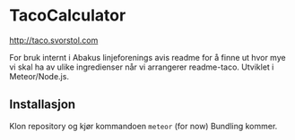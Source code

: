 TacoCalculator
==============
http://taco.svorstol.com

For bruk internt i Abakus linjeforenings avis readme for å finne ut hvor mye vi skal ha av ulike ingredienser når vi arrangerer readme-taco.
Utviklet i Meteor/Node.js.

## Installasjon
Klon repository og kjør kommandoen `meteor` (for now)
Bundling kommer.
